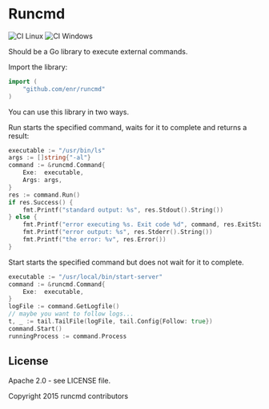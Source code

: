 Runcmd
======

![CI Linux](https://github.com/enr/runcmd/workflows/CI%20Nix/badge.svg)
![CI Windows](https://github.com/enr/runcmd/workflows/CI%20Windows/badge.svg)

Should be a Go library to execute external commands.

Import the library:

```Go
import (
    "github.com/enr/runcmd"
)
```
You can use this library in two ways.

Run starts the specified command, waits for it to complete and returns a result:

```Go
executable := "/usr/bin/ls"
args := []string{"-al"}
command := &runcmd.Command{
    Exe:  executable,
    Args: args,
}
res := command.Run()
if res.Success() {
    fmt.Printf("standard output: %s", res.Stdout().String())
} else {
    fmt.Printf("error executing %s. Exit code %d", command, res.ExitStatus())
    fmt.Printf("error output: %s", res.Stderr().String())
    fmt.Printf("the error: %v", res.Error())
}
```

Start starts the specified command but does not wait for it to complete.

```Go
executable := "/usr/local/bin/start-server"
command := &runcmd.Command{
    Exe:  executable,
}
logFile := command.GetLogfile()
// maybe you want to follow logs...
t, _ := tail.TailFile(logFile, tail.Config{Follow: true})
command.Start()
runningProcess := command.Process
```

License
-------

Apache 2.0 - see LICENSE file.

Copyright 2015 runcmd contributors
